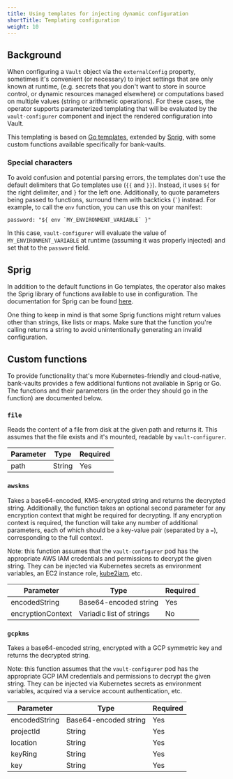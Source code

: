 ```yaml
---
title: Using templates for injecting dynamic configuration
shortTitle: Templating configuration
weight: 10
---
```


## Background

When configuring a `Vault` object via the `externalConfig` property, sometimes it's convenient (or necessary) to inject settings that are only known at runtime, (e.g. secrets that you don't want to store in source control, or dynamic resources managed elsewhere) or computations based on multiple values (string or arithmetic operations). For these cases, the operator supports parameterized templating that will be evaluated by the `vault-configurer` component and inject the rendered configuration into Vault.

This templating is based on [Go templates](https://golang.org/pkg/text/template/), extended by [Sprig](https://github.com/Masterminds/sprig), with some custom functions available specifically for bank-vaults.

### Special characters

To avoid confusion and potential parsing errors, the templates don't use the default delimiters that Go templates use (`{{` and `}}`). Instead, it uses `${` for the right delimiter, and `}` for the left one. Additionally, to quote parameters being passed to functions, surround them with backticks (`` ` ``) instead. For example, to call the `env` function, you can use this on your manifest:

```
password: "${ env `MY_ENVIRONMENT_VARIABLE` }"
```

In this case, `vault-configurer` will evaluate the value of `MY_ENVIRONMENT_VARIABLE` at runtime (assuming it was properly injected) and set that to the `password` field.

## Sprig

In addition to the default functions in Go templates, the operator also makes the Sprig library of functions available to use in configuration. The documentation for Sprig can be found [here](http://masterminds.github.io/sprig/).

One thing to keep in mind is that some Sprig functions might return values other than strings, like lists or maps. Make sure that the function you're calling returns a string to avoid unintentionally generating an invalid configuration.

## Custom functions

To provide functionality that's more Kubernetes-friendly and cloud-native, bank-vaults provides a few additional funtions not available in Sprig or Go. The functions and their parameters (in the order they should go in the function) are documented below.

### `file`

Reads the content of a file from disk at the given path and returns it. This assumes that the file exists and it's mounted, readable by `vault-configurer`.

Parameter | Type   | Required
----------|--------|---------
path      | String | Yes

### `awskms`

Takes a base64-encoded, KMS-encrypted string and returns the decrypted string. Additionally, the function takes an optional second parameter for any encryption context that might be required for decrypting. If any encryption context is required, the function will take any number of additional parameters, each of which should be a key-value pair (separated by a `=`), corresponding to the full context.

Note: this function assumes that the `vault-configurer` pod has the appropriate AWS IAM credentials and permissions to decrypt the given string. They can be injected via Kubernetes secrets as environment variables, an EC2 instance role, [kube2iam](https://github.com/jtblin/kube2iam), etc.

Parameter         | Type                           | Required
------------------|--------------------------------|---------
encodedString     | Base64-encoded string          | Yes
encryptionContext | Variadic list of strings       | No

### `gcpkms`

Takes a base64-encoded string, encrypted with a GCP symmetric key and returns the decrypted string.

Note: this function assumes that the `vault-configurer` pod has the appropriate GCP IAM credentials and permissions to decrypt the given string. They can be injected via Kubernetes secrets as environment variables, acquired via a service account authentication, etc.

Parameter     | Type                  | Required
--------------|-----------------------|---------
encodedString | Base64-encoded string | Yes
projectId     | String                | Yes
location      | String                | Yes
keyRing       | String                | Yes
key           | String                | Yes